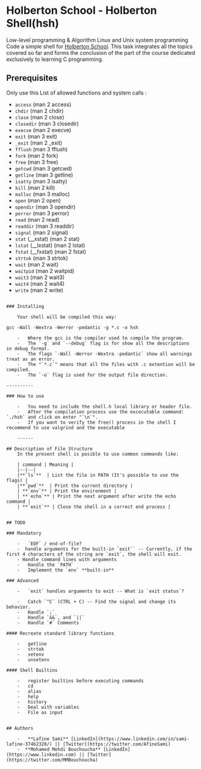 # Holberton School - Holberton Shell(hsh)
Low-level programming & Algorithm  Linux and Unix system programming
Code a simple shell for [Holberton School](https://www.holbertonschool.com/). This task integrates all the topics covered so far and forms the conclusion of the part of the course dedicated exclusively to learning C programming.

## Prerequisites

Only use this List of allowed functions and system calls :

 -   `access` (man 2 access)
 -   `chdir` (man 2 chdir)
 -   `close` (man 2 close)
 -   `closedir` (man 3 closedir)
 -   `execve` (man 2 execve)
 -   `exit` (man 3 exit)
 -   `_exit` (man 2 _exit)
 -   `fflush` (man 3 fflush)
 -   `fork` (man 2 fork)
 -   `free` (man 3 free)
 -   `getcwd` (man 3 getcwd)
 -   `getline` (man 3 getline)
 -   `isatty` (man 3 isatty)
 -   `kill` (man 2 kill)
 -   `malloc` (man 3 malloc)
 -   `open` (man 2 open)
 -   `opendir` (man 3 opendir)
 -   `perror` (man 3 perror)
 -   `read` (man 2 read)
 -   `readdir` (man 3 readdir)
 -   `signal` (man 2 signal)
 -   `stat` (__xstat) (man 2 stat)
 -   `lstat` (__lxstat) (man 2 lstat)
 -   `fstat` (__fxstat) (man 2 fstat)
 -   `strtok` (man 3 strtok)
 -   `wait` (man 2 wait)
 -   `waitpid` (man 2 waitpid)
 -   `wait3` (man 2 wait3)
 -   `wait4` (man 2 wait4)
 -   `write` (man 2 write)

```

### Installing

	Your shell will be compiled this way:

```
	gcc -Wall -Wextra -Werror -pedantic -g *.c -o hsh

```
	-   Where the gcc is the compiler used to compile the program.
	-   The `-g` and `--debug` flag is for show all the descriptions in debug format.
	-   The flags `-Wall -Werror -Wextra -pedantic` show all warnings treat as an error.
	-   The "`*.c`" means that all the files with .c extention will be compiled.
	-   The `-o` flag is used for the output file direction.

----------

### How to use

	-   You need to include the shell.h local library or header file.
	-   After the compilation process use the excecutable command: `./hsh` and click on enter "`\n`".
	-   If you want to verify the free() process in the shell I recommend to use valgrind and the executable

	------

## Description of File Structure
	In the present shell is posible to use common commands like:

	| command | Meaning |
	|--|--|
	|**`ls`**  | List the file in PATH (It's possible to use the flags) |
	|**`pwd`**  | Print the current directory |
	| **`env`** | Print the environment |
	| **`echo`** | Print the next argument after write the echo command |
	| **`exit`** | Close the shell in a correct end process |


## TODO

### Mandatory

	-   `EOF` / end-of-file?
	-  handle arguments for the built-in `exit`` -- Currently, if the first 4 characters of the string are `exit`, the shell will exit. 
	- Handle command lines with arguments
	-   Handle the `PATH`
	-   Implement the `env` **built-in**

### Advanced

	-   `exit` handles arguments to exit -- What is `exit status`?

	-   Catch `^C` (CTRL + C) -- Find the signal and change its behavior.
	-   Handle `;`
	-   Handle `&&`, and `||`
	-   Handle `#` Comments

#### Recreate standard library functions

	-   getline
	-   strtok
	-   setenv
	-   unsetenv

#### Shell Builtins

	-   register builtins before executing commands
	-   cd
	-   alias
	-   help
	-   history
	-   Deal with variables
	-   File as input


## Authors

	-   **Lafine Sami** [LinkedIn](https://www.linkedin.com/in/sami-lafine-374b2320/) || [Twitter](https://twitter.com/AfineSami)
	-  **Mohamed Mehdi Bouchoucha** [LinkedIn](https://www.linkedin.com) || [Twitter](https://twitter.com/MMBouchoucha)
